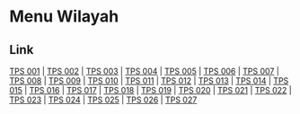 # Menu Wilayah

## Link

[TPS 001](https://github.com/gigit-pemilu/pemilu-2024-76-sulawesi-barat/tree/main/pilpres/hitung-suara/sub/76-sulawesi-barat/sub/06-mamuju-tengah/sub/01-tobadak/sub/2003-tobadak/sub/001-tps)
 | 
[TPS 002](https://github.com/gigit-pemilu/pemilu-2024-76-sulawesi-barat/tree/main/pilpres/hitung-suara/sub/76-sulawesi-barat/sub/06-mamuju-tengah/sub/01-tobadak/sub/2003-tobadak/sub/002-tps)
 | 
[TPS 003](https://github.com/gigit-pemilu/pemilu-2024-76-sulawesi-barat/tree/main/pilpres/hitung-suara/sub/76-sulawesi-barat/sub/06-mamuju-tengah/sub/01-tobadak/sub/2003-tobadak/sub/003-tps)
 | 
[TPS 004](https://github.com/gigit-pemilu/pemilu-2024-76-sulawesi-barat/tree/main/pilpres/hitung-suara/sub/76-sulawesi-barat/sub/06-mamuju-tengah/sub/01-tobadak/sub/2003-tobadak/sub/004-tps)
 | 
[TPS 005](https://github.com/gigit-pemilu/pemilu-2024-76-sulawesi-barat/tree/main/pilpres/hitung-suara/sub/76-sulawesi-barat/sub/06-mamuju-tengah/sub/01-tobadak/sub/2003-tobadak/sub/005-tps)
 | 
[TPS 006](https://github.com/gigit-pemilu/pemilu-2024-76-sulawesi-barat/tree/main/pilpres/hitung-suara/sub/76-sulawesi-barat/sub/06-mamuju-tengah/sub/01-tobadak/sub/2003-tobadak/sub/006-tps)
 | 
[TPS 007](https://github.com/gigit-pemilu/pemilu-2024-76-sulawesi-barat/tree/main/pilpres/hitung-suara/sub/76-sulawesi-barat/sub/06-mamuju-tengah/sub/01-tobadak/sub/2003-tobadak/sub/007-tps)
 | 
[TPS 008](https://github.com/gigit-pemilu/pemilu-2024-76-sulawesi-barat/tree/main/pilpres/hitung-suara/sub/76-sulawesi-barat/sub/06-mamuju-tengah/sub/01-tobadak/sub/2003-tobadak/sub/008-tps)
 | 
[TPS 009](https://github.com/gigit-pemilu/pemilu-2024-76-sulawesi-barat/tree/main/pilpres/hitung-suara/sub/76-sulawesi-barat/sub/06-mamuju-tengah/sub/01-tobadak/sub/2003-tobadak/sub/009-tps)
 | 
[TPS 010](https://github.com/gigit-pemilu/pemilu-2024-76-sulawesi-barat/tree/main/pilpres/hitung-suara/sub/76-sulawesi-barat/sub/06-mamuju-tengah/sub/01-tobadak/sub/2003-tobadak/sub/010-tps)
 | 
[TPS 011](https://github.com/gigit-pemilu/pemilu-2024-76-sulawesi-barat/tree/main/pilpres/hitung-suara/sub/76-sulawesi-barat/sub/06-mamuju-tengah/sub/01-tobadak/sub/2003-tobadak/sub/011-tps)
 | 
[TPS 012](https://github.com/gigit-pemilu/pemilu-2024-76-sulawesi-barat/tree/main/pilpres/hitung-suara/sub/76-sulawesi-barat/sub/06-mamuju-tengah/sub/01-tobadak/sub/2003-tobadak/sub/012-tps)
 | 
[TPS 013](https://github.com/gigit-pemilu/pemilu-2024-76-sulawesi-barat/tree/main/pilpres/hitung-suara/sub/76-sulawesi-barat/sub/06-mamuju-tengah/sub/01-tobadak/sub/2003-tobadak/sub/013-tps)
 | 
[TPS 014](https://github.com/gigit-pemilu/pemilu-2024-76-sulawesi-barat/tree/main/pilpres/hitung-suara/sub/76-sulawesi-barat/sub/06-mamuju-tengah/sub/01-tobadak/sub/2003-tobadak/sub/014-tps)
 | 
[TPS 015](https://github.com/gigit-pemilu/pemilu-2024-76-sulawesi-barat/tree/main/pilpres/hitung-suara/sub/76-sulawesi-barat/sub/06-mamuju-tengah/sub/01-tobadak/sub/2003-tobadak/sub/015-tps)
 | 
[TPS 016](https://github.com/gigit-pemilu/pemilu-2024-76-sulawesi-barat/tree/main/pilpres/hitung-suara/sub/76-sulawesi-barat/sub/06-mamuju-tengah/sub/01-tobadak/sub/2003-tobadak/sub/016-tps)
 | 
[TPS 017](https://github.com/gigit-pemilu/pemilu-2024-76-sulawesi-barat/tree/main/pilpres/hitung-suara/sub/76-sulawesi-barat/sub/06-mamuju-tengah/sub/01-tobadak/sub/2003-tobadak/sub/017-tps)
 | 
[TPS 018](https://github.com/gigit-pemilu/pemilu-2024-76-sulawesi-barat/tree/main/pilpres/hitung-suara/sub/76-sulawesi-barat/sub/06-mamuju-tengah/sub/01-tobadak/sub/2003-tobadak/sub/018-tps)
 | 
[TPS 019](https://github.com/gigit-pemilu/pemilu-2024-76-sulawesi-barat/tree/main/pilpres/hitung-suara/sub/76-sulawesi-barat/sub/06-mamuju-tengah/sub/01-tobadak/sub/2003-tobadak/sub/019-tps)
 | 
[TPS 020](https://github.com/gigit-pemilu/pemilu-2024-76-sulawesi-barat/tree/main/pilpres/hitung-suara/sub/76-sulawesi-barat/sub/06-mamuju-tengah/sub/01-tobadak/sub/2003-tobadak/sub/020-tps)
 | 
[TPS 021](https://github.com/gigit-pemilu/pemilu-2024-76-sulawesi-barat/tree/main/pilpres/hitung-suara/sub/76-sulawesi-barat/sub/06-mamuju-tengah/sub/01-tobadak/sub/2003-tobadak/sub/021-tps)
 | 
[TPS 022](https://github.com/gigit-pemilu/pemilu-2024-76-sulawesi-barat/tree/main/pilpres/hitung-suara/sub/76-sulawesi-barat/sub/06-mamuju-tengah/sub/01-tobadak/sub/2003-tobadak/sub/022-tps)
 | 
[TPS 023](https://github.com/gigit-pemilu/pemilu-2024-76-sulawesi-barat/tree/main/pilpres/hitung-suara/sub/76-sulawesi-barat/sub/06-mamuju-tengah/sub/01-tobadak/sub/2003-tobadak/sub/023-tps)
 | 
[TPS 024](https://github.com/gigit-pemilu/pemilu-2024-76-sulawesi-barat/tree/main/pilpres/hitung-suara/sub/76-sulawesi-barat/sub/06-mamuju-tengah/sub/01-tobadak/sub/2003-tobadak/sub/024-tps)
 | 
[TPS 025](https://github.com/gigit-pemilu/pemilu-2024-76-sulawesi-barat/tree/main/pilpres/hitung-suara/sub/76-sulawesi-barat/sub/06-mamuju-tengah/sub/01-tobadak/sub/2003-tobadak/sub/025-tps)
 | 
[TPS 026](https://github.com/gigit-pemilu/pemilu-2024-76-sulawesi-barat/tree/main/pilpres/hitung-suara/sub/76-sulawesi-barat/sub/06-mamuju-tengah/sub/01-tobadak/sub/2003-tobadak/sub/026-tps)
 | 
[TPS 027](https://github.com/gigit-pemilu/pemilu-2024-76-sulawesi-barat/tree/main/pilpres/hitung-suara/sub/76-sulawesi-barat/sub/06-mamuju-tengah/sub/01-tobadak/sub/2003-tobadak/sub/027-tps)

